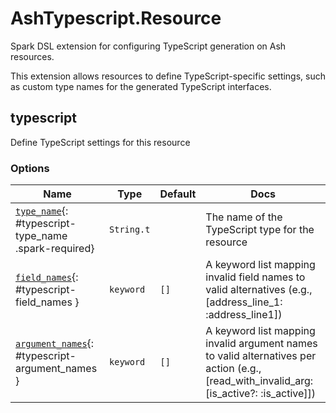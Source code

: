 <!--
This file was generated by Spark. Do not edit it by hand.
-->
# AshTypescript.Resource

Spark DSL extension for configuring TypeScript generation on Ash resources.

This extension allows resources to define TypeScript-specific settings,
such as custom type names for the generated TypeScript interfaces.


## typescript
Define TypeScript settings for this resource






### Options

| Name | Type | Default | Docs |
|------|------|---------|------|
| [`type_name`](#typescript-type_name){: #typescript-type_name .spark-required} | `String.t` |  | The name of the TypeScript type for the resource |
| [`field_names`](#typescript-field_names){: #typescript-field_names } | `keyword` | `[]` | A keyword list mapping invalid field names to valid alternatives (e.g., [address_line_1: :address_line1]) |
| [`argument_names`](#typescript-argument_names){: #typescript-argument_names } | `keyword` | `[]` | A keyword list mapping invalid argument names to valid alternatives per action (e.g., [read_with_invalid_arg: [is_active?: :is_active]]) |







<style type="text/css">.spark-required::after { content: "*"; color: red !important; }</style>
